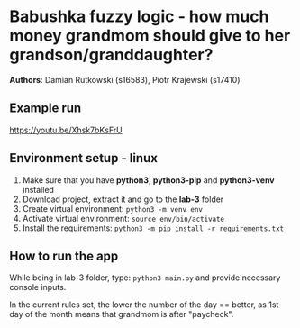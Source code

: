 # Babushka fuzzy logic - how much money grandmom should give to her grandson/granddaughter?
  
**Authors**: Damian Rutkowski (s16583), Piotr Krajewski (s17410)

## Example run

https://youtu.be/Xhsk7bKsFrU 

## Environment setup - linux

1. Make sure that you have **python3**, **python3-pip** and **python3-venv** installed
2. Download project, extract it and go to the **lab-3** folder
3. Create virtual environment: `python3 -m venv env`
4. Activate virtual environment: `source env/bin/activate`
5. Install the requirements: `python3 -m pip install -r requirements.txt`

## How to run the app

While being in lab-3 folder, type: `python3 main.py` and provide necessary console inputs.

In the current rules set, the lower the number of the day == better, as 1st day of the month means that grandmom is after "paycheck".